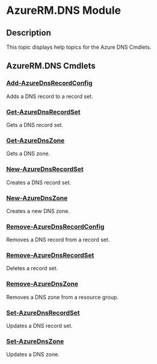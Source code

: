 ﻿---
Module Name: AzureRM.DNS
Module Guid: DNS_Cmdlets_D48CF693-4125-4D2D-8790-
Download Help Link: http://go.microsoft.com/fwlink/?LinkId=280237
Help Version: 2.0.2.0
Locale: en-US
---

# AzureRM.DNS Module
## Description
This topic displays help topics for the Azure DNS Cmdlets. 

## AzureRM.DNS Cmdlets
### [Add-AzureDnsRecordConfig](Add-AzureDnsRecordConfig.md)
Adds a DNS record to a record set.

### [Get-AzureDnsRecordSet](Get-AzureDnsRecordSet.md)
Gets a DNS record set.

### [Get-AzureDnsZone](Get-AzureDnsZone.md)
Gets a DNS zone.

### [New-AzureDnsRecordSet](New-AzureDnsRecordSet.md)
Creates a DNS record set.

### [New-AzureDnsZone](New-AzureDnsZone.md)
Creates a new DNS zone.

### [Remove-AzureDnsRecordConfig](Remove-AzureDnsRecordConfig.md)
Removes a DNS record from a record set.

### [Remove-AzureDnsRecordSet](Remove-AzureDnsRecordSet.md)
Deletes a record set.

### [Remove-AzureDnsZone](Remove-AzureDnsZone.md)
Removes a DNS zone from a resource group.

### [Set-AzureDnsRecordSet](Set-AzureDnsRecordSet.md)
Updates a DNS record set.

### [Set-AzureDnsZone](Set-AzureDnsZone.md)
Updates a DNS zone.


